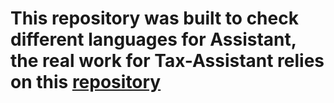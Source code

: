 # This repository was built to check different languages for Assistant, the real work for Tax-Assistant relies on this [repository](https://github.com/speco29/Tax-Assistant)

 
